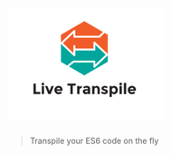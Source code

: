 # <img src='https://github.com/young/live-transpile/blob/master/logo.png' height='200'></a>

> Transpile your ES6 code on the fly


